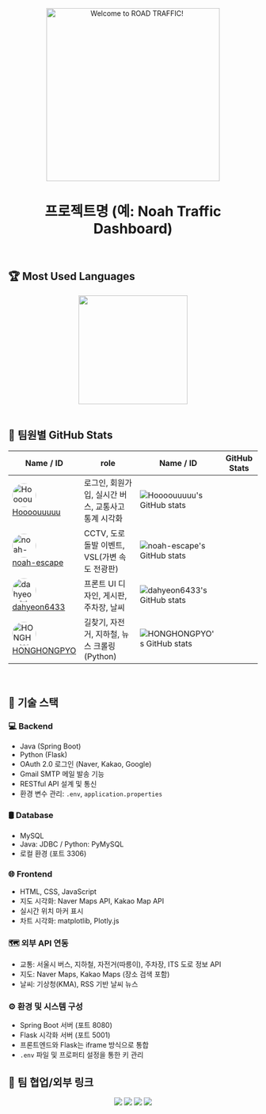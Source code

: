 <div align="center">
  <picture>
    <source srcset="https://github.com/user-attachments/assets/c5b82e24-33e5-48ed-92bf-db86f7946ac6" media="(prefers-color-scheme: dark)">
    <source srcset="https://github.com/user-attachments/assets/a002f20b-9c40-42dd-94d9-d8eb973f6e55" media="(prefers-color-scheme: light)">
    <img src="https://github.com/user-attachments/assets/a002f20b-9c40-42dd-94d9-d8eb973f6e55" alt="Welcome to ROAD TRAFFIC!" width="350"/>
  </picture>
  <h1>프로젝트명 (예: Noah Traffic Dashboard)</h1>
</div>

<br/>

## 🏆 Most Used Languages
<div align="center">
  <!-- ex: GitHub readme stats 언어 비율 카드 (옵션) -->
  <img src="https://github-readme-stats.vercel.app/api/top-langs/?username=Hoooouuuuu&repo=trafficRoad&layout=compact&theme=github_dark" height="220"/>
</div>

<br/>

## 👥 팀원별 GitHub Stats

<div align="center">

| Name / ID | role | Name / ID | GitHub Stats |
|-----------|--------------|-----------|--------------|
| <img src="https://avatars.githubusercontent.com/u/83055772?v=4&s=48" width="48" height="48" style="border-radius:50%" alt="Hoooouuuuu" /> <br> [Hoooouuuuu](https://github.com/Hoooouuuuu) | 로그인, 회원가입, 실시간 버스, 교통사고 통계 시각화 | ![Hoooouuuuu's GitHub stats](https://github-readme-stats.vercel.app/api?username=Hoooouuuuu&show_icons=true&theme=github_dark) |
| <img src="https://avatars.githubusercontent.com/u/128485080?v=4&s=48" width="48" height="48" style="border-radius:50%" alt="noah-escape" /> <br> [noah-escape](https://github.com/noah-escape) | CCTV, 도로 돌발 이벤트, VSL(가변 속도 전광판) | ![noah-escape's GitHub stats](https://github-readme-stats.vercel.app/api?username=noah-escape&show_icons=true&theme=github_dark) |
| <img src="https://avatars.githubusercontent.com/u/110499677?v=4&s=48" width="48" height="48" style="border-radius:50%" alt="dahyeon6433" /> <br> [dahyeon6433](https://github.com/dahyeon6433) | 프론트 UI 디자인, 게시판, 주차장, 날씨 | ![dahyeon6433's GitHub stats](https://github-readme-stats.vercel.app/api?username=dahyeon6433&show_icons=true&theme=github_dark) |
| <img src="https://avatars.githubusercontent.com/u/126768287?v=4&s=48" width="48" height="48" style="border-radius:50%" alt="HONGHONGPYO" /> <br> [HONGHONGPYO](https://github.com/HONGHONGPYO) | 길찾기, 자전거, 지하철, 뉴스 크롤링 (Python) | ![HONGHONGPYO's GitHub stats](https://github-readme-stats.vercel.app/api?username=HONGHONGPYO&show_icons=true&theme=github_dark) |

</div>

<br/>

## 🔧 기술 스택

### 💻 Backend

- Java (Spring Boot)  
- Python (Flask)  
- OAuth 2.0 로그인 (Naver, Kakao, Google)  
- Gmail SMTP 메일 발송 기능  
- RESTful API 설계 및 통신  
- 환경 변수 관리: `.env`, `application.properties`  

### 🛢️ Database

- MySQL  
- Java: JDBC / Python: PyMySQL  
- 로컬 환경 (포트 3306)  

### 🌐 Frontend

- HTML, CSS, JavaScript  
- 지도 시각화: Naver Maps API, Kakao Map API  
- 실시간 위치 마커 표시  
- 차트 시각화: matplotlib, Plotly.js  

### 🗺️ 외부 API 연동

- 교통: 서울시 버스, 지하철, 자전거(따릉이), 주차장, ITS 도로 정보 API  
- 지도: Naver Maps, Kakao Maps (장소 검색 포함)  
- 날씨: 기상청(KMA), RSS 기반 날씨 뉴스  

### ⚙️ 환경 및 시스템 구성

- Spring Boot 서버 (포트 8080)  
- Flask 시각화 서버 (포트 5001)  
- 프론트엔드와 Flask는 iframe 방식으로 통합  
- `.env` 파일 및 프로퍼티 설정을 통한 키 관리  

## 🔗 팀 협업/외부 링크

<p align="center">
  <a href="https://github.com/ORG_OR_USER/REPO"><img src="https://img.shields.io/badge/GitHub-181717?style=flat-square&logo=github&logoColor=white"/></a>
  <a href="https://velog.io/@YOUR_VELOG"><img src="https://img.shields.io/badge/Velog-20C997?style=flat-square&logo=velog&logoColor=white"/></a>
  <a href="https://notion.so/YOUR_NOTION"><img src="https://img.shields.io/badge/Notion-000000?style=flat-square&logo=notion&logoColor=white"/></a>
  <a href="https://youtube.com/YOUR_CHANNEL"><img src="https://img.shields.io/badge/YouTube-FF0000?style=flat-square&logo=youtube&logoColor=white"/></a>
</p>
